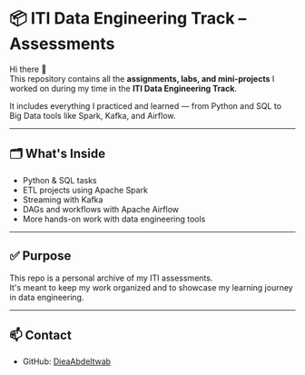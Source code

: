 # 📦 ITI Data Engineering Track – Assessments

Hi there 👋  
This repository contains all the **assignments, labs, and mini-projects** I worked on during my time in the **ITI Data Engineering Track**.

It includes everything I practiced and learned — from Python and SQL to Big Data tools like Spark, Kafka, and Airflow.

---

## 🗂️ What's Inside

- Python & SQL tasks  
- ETL projects using Apache Spark  
- Streaming with Kafka  
- DAGs and workflows with Apache Airflow  
- More hands-on work with data engineering tools

---

## ✅ Purpose

This repo is a personal archive of my ITI assessments.  
It's meant to keep my work organized and to showcase my learning journey in data engineering.

---

## 📫 Contact

- GitHub: [DieaAbdeltwab](https://github.com/DieaAbdeltwab)

